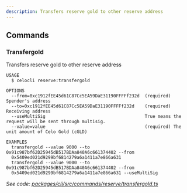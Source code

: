 ```yaml
---
description: Transfers reserve gold to other reserve address
---
```


## Commands

### Transfergold

Transfers reserve gold to other reserve address

```
USAGE
  $ celocli reserve:transfergold

OPTIONS
  --from=0xc1912fEE45d61C87Cc5EA59DaE31190FFFFf232d  (required) Spender's address
  --to=0xc1912fEE45d61C87Cc5EA59DaE31190FFFFf232d    (required) Receiving address
  --useMultiSig                                      True means the request will be sent through multisig.
  --value=value                                      (required) The unit amount of Celo Gold (cGLD)

EXAMPLES
  transfergold --value 9000 --to 0x91c987bf62D25945dB517BDAa840A6c661374402 --from
  0x5409ed021d9299bf6814279a6a1411a7e866a631
  transfergold --value 9000 --to 0x91c987bf62D25945dB517BDAa840A6c661374402 --from
  0x5409ed021d9299bf6814279a6a1411a7e866a631 --useMultiSig
```

_See code: [packages/cli/src/commands/reserve/transfergold.ts](https://github.com/celo-org/celo-monorepo/tree/master/packages/cli/src/commands/reserve/transfergold.ts)_
